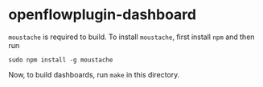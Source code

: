 # openflowplugin-dashboard

`moustache` is required to build.
To install `moustache`, first install `npm` and then run

```shell
sudo npm install -g moustache
```

Now, to build dashboards, run `make` in this directory.
